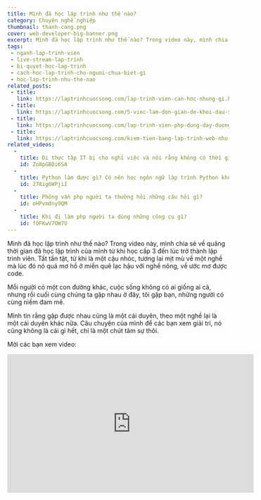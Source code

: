 ```yaml
---
title: Mình đã học lập trình như thế nào?
category: Chuyện nghề nghiệp
thumbnail: thanh-cong.png
cover: web-developer-big-banner.png
excerpt: Mình đã học lập trình như thế nào? Trong video này, mình chia sẻ về quãng thời gian đã học lập trình của mình từ thời cấp 3 đến lúc trở thành lập trình viên. Mỗi người có một con đường khác, cuộc sống không có ai giống ai cả, nhưng rồi cuối cùng chúng ta gặp nhau ở đây, tôi gặp bạn, những người có cùng niềm đam mê
tags:
 - nganh-lap-trinh-vien
 - live-stream-lap-trinh
 - bi-quyet-hoc-lap-trinh
 - cach-hoc-lap-trinh-cho-nguoi-chua-biet-gi
 - hoc-lap-trinh-nhu-the-nao
related_posts:
 - title: 
   link: https://laptrinhcuocsong.com/lap-trinh-vien-can-hoc-nhung-gi.html
 - title: 
   link: https://laptrinhcuocsong.com/5-viec-lam-don-gian-de-khoi-dau-su-nghiep-lap-trinh-vien-nghiem-tuc.html
 - title: 
   link: https://laptrinhcuocsong.com/lap-trinh-vien-php-dung-day-duong.html
 - title: 
   link: https://laptrinhcuocsong.com/kiem-tien-bang-lap-trinh-web-nhu-the-nao.html
related_videos:
  -
    title: Đi thực tập IT bị cho nghỉ việc và nói rằng không có thời gian đào tạo 
    id: Zo8pGBDi6SA
  -
    title: Python làm được gì? Có nên học ngôn ngữ lập trình Python không? 
    id: 278ig6WPjiI
  -
    title: Phỏng vấn php người ta thường hỏi những câu hỏi gì?
    id: oHPvmdny9QM
  -
    title: Khi đi làm php người ta dùng những công cụ gì? 
    id: fOFKwV7OW7U
---
```


Mình đã học lập trình như thế nào? Trong video này, mình chia sẻ về quãng thời gian đã học lập trình của mình từ khi học cấp 3 đến lúc trở thành lập trình viên. Tất tần tật, từ khi là một cậu nhóc, tương lai mịt mù về một nghề mà lúc đó nó quá mơ hồ ở miền quê lạc hậu với nghề nông, về ước mơ được code.

Mỗi người có một con đường khác, cuộc sống không có ai giống ai cả, nhưng rồi cuối cùng chúng ta gặp nhau ở đây, tôi gặp bạn, những người có cùng niềm đam mê.

Mình tin rằng gặp được nhau cũng là một cái duyên, theo một nghề lại là một cái duyên khác nữa. Câu chuyện của mình để các bạn xem giải trí, nó cũng không là cái gì hết, chỉ là một chút tâm sự thôi.

Mời các bạn xem video:

<div class="youtube">
<iframe width="560" height="315" src="https://www.youtube.com/embed/qvjWF0HWeWw" frameborder="0" allowfullscreen></iframe>
</div>


